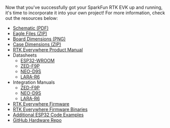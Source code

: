 Now that you've successfully got your SparkFun RTK EVK up and running, it's time to incorporate it into your own project! For more information, check out the resources below:

* [Schematic (PDF)](../assets/board_files/SparkFun_RTK_EVK_Schematic_v1_1.pdf)
* [Eagle Files (ZIP)](../assets/board_files/Eagle_Files-RTK_EVK_v1_1.zip)
* [Board Dimensions (PNG)](../assets/img/24342_RTK_EVK_Board_Dimensions.png)
* [Case Dimensions (ZIP)](../assets/RTK_EVK_Enclosure.zip)
* [RTK Everywhere Product Manual](https://docs.sparkfun.com/SparkFun_RTK_Everywhere_Firmware/)
* Datasheets
    * [ESP32-WROOM](../assets/component_documentation/esp32-wrover-e_esp32-wrover-ie_datasheet_en.pdf)
    * [ZED-F9P](../assets/component_documentation/ZED-F9P-02B_DataSheet_UBX-21023276.pdf)
    * [NEO-D9S](../assets/component_documentation/NEO-D9S-00B_DataSheet_UBX-18012996.pdf)
    * [LARA-R6](../assets/component_documentation/LARA-R6_DataSheet_UBX-21004391.pdf)
* Integration Manuals
    * [ZED-F9P](../assets/component_documentation/ZED-F9P_IntegrationManual_UBX-18010802.pdf)
    * [NEO-D9S](../assets/component_documentation/NEO-D9S_IntegrationManual_UBX-19026111.pdf)
    * [LARA-R6](../assets/component_documentation/LARA-R6-L6_SysIntegrManual_UBX-21010011.pdf)
* [RTK Everywhere Firmware](https://github.com/sparkfun/SparkFun_RTK_Everywhere_Firmware)
* [RTK Everywhere Firmware Binaries](https://github.com/sparkfun/SparkFun_RTK_Everywhere_Firmware_Binaries)
* [Additional ESP32 Code Examples](https://github.com/sparkfun/SparkFun_RTK_EVK/tree/main/Example_Sketches)
* [GitHub Hardware Repo](https://github.com/sparkfun/SparkFun_RTK_EVK)
